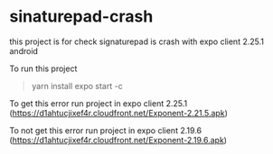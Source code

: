 # sinaturepad-crash
this project is for check signaturepad is crash with expo client 2.25.1 android

To run this project

> yarn install
> expo start -c

To get this error 
run project in expo client 2.25.1 (https://d1ahtucjixef4r.cloudfront.net/Exponent-2.21.5.apk)

To not get this error
run project in expo client 2.19.6 (https://d1ahtucjixef4r.cloudfront.net/Exponent-2.19.6.apk)
